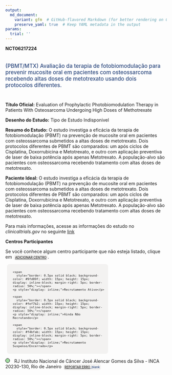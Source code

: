 ```yaml
---
output: 
  md_document:
    variant: gfm  # GitHub-flavored Markdown (for better rendering on GitHub)
    preserve_yaml: true  # Keep YAML metadata in the output
params:
  trial: ''
---
```


**NCT06217224**

<div style="padding: 5px 5px 5px 0px; font-size: 1.20em; font-weight: 500; color: #2E4A7F; text-align: left; margin-bottom: 20px">

(PBMT/MTX) Avaliação da terapia de fotobiomodulação para prevenir
mucosite oral em pacientes com osteossarcoma recebendo altas doses de
metotrexato usando dois protocolos diferentes.

</div>

**Título Oficial:** Evaluation of Prophylactic Photobiomodulation
Therapy in Patients With Osteosarcoma Undergoing High Doses of
Methotrexate

**Desenho do Estudo:** Tipo de Estudo Indisponivel

**Resumo do Estudo:** O estudo investiga a eficácia da terapia de
fotobiomodulação (PBMT) na prevenção de mucosite oral em pacientes com
osteossarcoma submetidos a altas doses de metotrexato. Dois protocolos
diferentes de PBMT são comparados: um após ciclos de Cisplatina,
Doxorrubicina e Metotrexato, e outro com aplicação preventiva de laser
de baixa potência após apenas Metotrexato. A população-alvo são
pacientes com osteossarcoma recebendo tratamento com altas doses de
metotrexato.

**Paciente Ideal:** O estudo investiga a eficácia da terapia de
fotobiomodulação (PBMT) na prevenção de mucosite oral em pacientes com
osteossarcoma submetidos a altas doses de metotrexato. Dois protocolos
diferentes de PBMT são comparados: um após ciclos de Cisplatina,
Doxorrubicina e Metotrexato, e outro com aplicação preventiva de laser
de baixa potência após apenas Metotrexato. A população-alvo são
pacientes com osteossarcoma recebendo tratamento com altas doses de
metotrexato.

Para mais informações, acesse as informações do estudo no
*clinicaltrials.gov* no seguinte
[link](https://clinicaltrials.gov/ct2/show/NCT06217224)

**Centros Participantes**

Se você conhece algum centro participante que não esteja listado, clique
em
<span style="color: #2E4A7F; margin-left: 2px; padding: 4px; background-color: #f3f2f1; border-radius: 8px; font-weight: 500; font-size: 0.7em"><a
href="https://flazar.shinyapps.io/formsapp?study_nct_id=NCT06217224&amp;location_id=N%2FA&amp;location_full_name=N%2FA&amp;form_type=Adicionar%20Centro"
target="_blank">ADICIONAR CENTRO</a></span>.

<div style="margin-bottom: 8px; margin-left: 5px; padding: 8px; max-width: 300px; background-color: #f3f2f1; border-radius: 8px; font-size: 0.8em">

<div style="margin-left: 10px;">

    <span 
      style="border: 0.5px solid black; background-color: #9fd89f; width: 15px; height: 15px; display: inline-block; margin-right: 5px; border-radius: 50%;"></span>
    <p style="display: inline;">Recrutamento Ativo</p>

</div>

<div style="margin-left: 10px;">

    <span 
      style="border: 0.5px solid black; background-color: #fef7b2; width: 15px; height: 15px; display: inline-block; margin-right: 5px; border-radius: 50%;"></span>
    <p style="display: inline;">Ainda Não Recrutando</p>

</div>

<div style="margin-left: 10px;">

    <span 
      style="border: 0.5px solid black; background-color: #f4bfab; width: 15px; height: 15px; display: inline-block; margin-right: 5px; border-radius: 50%;"></span>
    <p style="display: inline;">Recrutamento Suspenso/Encerrado</p>

</div>

</div>

<span style="border: 0.5px solid black; display: inline-block; width: 12px; height: 12px; border-radius: 50%; margin-right: 10px; padding-bottom: 0px; background-color: #9fd89f;"></span>
RJ Instituto Nacional de Câncer José Alencar Gomes da Silva - INCA
20230-130, Rio de Janeiro
<span style="color: #2E4A7F; margin-left: 2px; padding: 4px; background-color: #f3f2f1; border-radius: 8px; font-weight: 500; font-size: 0.7em">[REPORTAR
ERRO](https://flazar.shinyapps.io/formsapp?study_nct_id=NCT06217224&location_id=NATIONALCANCERINSTITUTERIODEJANEIRO20230130BRAZIL&location_full_name=Instituto%20Nacional%20de%20C%C3%A2ncer%20Jos%C3%A9%20Alencar%20Gomes%20da%20Silva%20-%20INCA%2C%2020230-130%2C%20Rio%20de%20Janeiro&form_type=Reportar%20Erro)\_blank</span>
